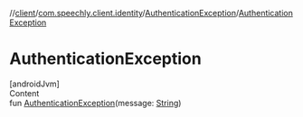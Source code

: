 //[client](../../index.md)/[com.speechly.client.identity](../index.md)/[AuthenticationException](index.md)/[AuthenticationException](-authentication-exception.md)



# AuthenticationException  
[androidJvm]  
Content  
fun [AuthenticationException](-authentication-exception.md)(message: [String](https://kotlinlang.org/api/latest/jvm/stdlib/kotlin/-string/index.html))  




